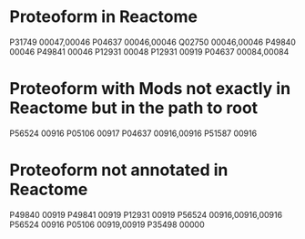 # Proteoform in Reactome
P31749  00047,00046
P04637  00046,00046
Q02750  00046,00046
P49840  00046
P49841  00046
P12931  00048
P12931  00919
P04637  00084,00084

# Proteoform with Mods not exactly in Reactome but in the path to root
P56524  00916
P05106  00917
P04637  00916,00916
P51587  00916

# Proteoform not annotated in Reactome
P49840  00919
P49841  00919
P12931  00919
P56524  00916,00916,00916
P56524  00916
P05106  00919,00919
P35498  00000